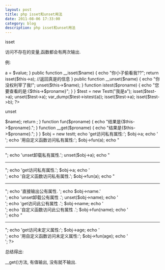 ```yaml
---
layout: post
title: php isset和unset用法
date: 2011-08-06 17:33:00
category: blog
description: php isset和unset用法
---
```


isset 

访问不存在的变量,函数都会有两次输出.

例:

<?php

class Testt {
  //  var $a;  //这样就不输出
  //  public $a;  //这样也不输出

    protected $a;  //输出 你小子偷看我??
  //  private $a;  //输出 你小子偷看我??

    public function __construct($value) {
        $this->a = $value;
    }

    public function __isset($name) {
        echo "你小子偷看我??";
        return isset($this->a);  //返回真是的信息
    }

    public function __unset($name) {
        echo "你没权利宰了我!";
        unset($this->$name);
    }

    function istest($proname) {

        echo "您要查看的是:{$this->$proname}";
    }
}
$test = new Testt("我是a");
isset($test->a);
unset($test->a);
var_dump($test->istest(a));
isset($test->a);
isset($test->b);

?>




unset 




<?php

class Testt {

    var $name = 'baby';
    protected $a = 'is a';




    public function __unset($name) {
        echo "你没权利宰了我!";
        unset($this->$name);
        return ;
    }
    function fun($proname) {

        echo "结果是{$this->$proname}.";
    }

    function __get($proname) {

        echo "结果是{$this->$proname}.";
    }

}

$obj = new testt;
echo 'get访问私有属性:';
$obj->a;
echo '<br>';
echo '用自定义函数访问私有属性:';
$obj->fun(a);
echo "<hr />";
echo 'unset卸载私有属性.';
unset($obj->a);
echo "<hr />";
echo 'get访问私有属性.';
$obj->a;
echo '<br />';
echo '自定义函数访问私有属性.';
$obj->fun(a);
echo "<hr />";

echo '直接输出公有属性. ';
echo $obj->name.'<br>';
echo 'unset卸载公有属性 .';
unset($obj->name);
echo '<br />';
echo 'get访问此公有属性 .';
$obj->name;
echo '<br />';
echo '自定义函数访问此公有属性 .';
$obj->fun(name);
echo '<br />';

echo "<hr />";

echo 'get访问未定义属性:';
$obj->age;
echo '<br />';
echo '用自定义函数访问未定义属性:';
$obj->fun(age);
echo '<br />';

?>



总结得出:

__get()方法, 有值输出, 没有就不输出.
